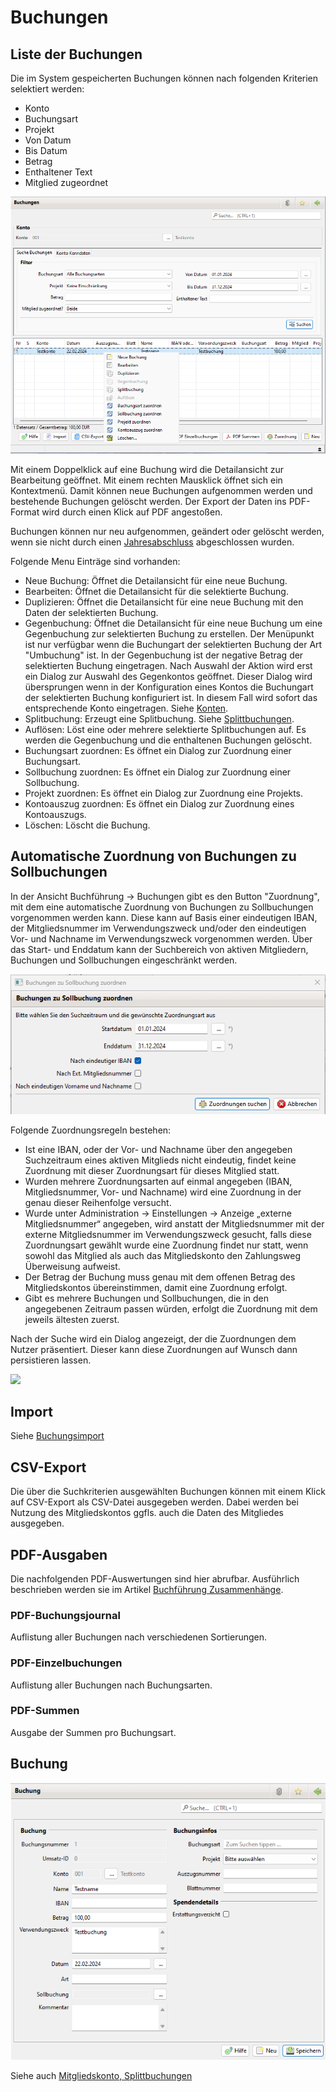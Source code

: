 # Buchungen

## Liste der Buchungen

Die im System gespeicherten Buchungen können nach folgenden Kriterien selektiert werden:

* Konto
* Buchungsart
* Projekt
* Von Datum
* Bis Datum
* Betrag
* Enthaltener Text
* Mitglied zugeordnet

![](../../assets/buchungen.png)

Mit einem Doppelklick auf eine Buchung wird die Detailansicht zur Bearbeitung geöffnet. Mit einem rechten Mausklick öffnet sich ein Kontextmenü. Damit können neue Buchungen aufgenommen werden und bestehende Buchungen gelöscht werden. Der Export der Daten ins PDF-Format wird durch einen Klick auf PDF angestoßen.

Buchungen können nur neu aufgenommen, geändert oder gelöscht werden, wenn sie nicht durch einen [Jahresabschluss](jahresabschluss.md) abgeschlossen wurden.

Folgende Menu Einträge sind vorhanden:

* Neue Buchung: Öffnet die Detailansicht für eine neue Buchung.
* Bearbeiten: Öffnet die Detailansicht für die selektierte Buchung.
* Duplizieren: Öffnet die Detailansicht für eine neue Buchung mit den Daten der selektierten Buchung.
* Gegenbuchung: Öffnet die Detailansicht für eine neue Buchung um eine Gegenbuchung zur selektierten Buchung zu erstellen. Der Menüpunkt ist nur verfügbar wenn die Buchungart der selektierten Buchung der Art "Umbuchung" ist. In der Gegenbuchung ist der negative Betrag der selektierten Buchung eingetragen. Nach Auswahl der Aktion wird erst ein Dialog zur Auswahl des Gegenkontos geöffnet. Dieser Dialog wird übersprungen wenn in der Konfiguration eines Kontos die Buchungart der selektierten Buchung konfiguriert ist. In diesem Fall wird sofort das entsprechende Konto eingetragen. Siehe [Konten](konten.md).
* Splitbuchung: Erzeugt eine Splitbuchung. Siehe [Splittbuchungen](splittbuchungen.md).
* Auflösen: Löst eine oder mehrere selektierte Splitbuchungen auf. Es werden die Gegenbuchung und die enthaltenen Buchungen gelöscht.
* Buchungsart zuordnen: Es öffnet ein Dialog zur Zuordnung einer Buchungsart.
* Sollbuchung zuordnen: Es öffnet ein Dialog zur Zuordnung einer Sollbuchung. 
* Projekt zuordnen: Es öffnet ein Dialog zur Zuordnung eine Projekts.
* Kontoauszug zuordnen: Es öffnet ein Dialog zur Zuordnung eines Kontoauszugs. 
* Löschen: Löscht die Buchung.

## Automatische Zuordnung von Buchungen zu Sollbuchungen

In der Ansicht Buchführung -> Buchungen gibt es den Button "Zuordnung", mit dem eine automatische Zuordnung von Buchungen zu Sollbuchungen vorgenommen werden kann. Diese kann auf Basis einer eindeutigen IBAN, der Mitgliedsnummer im Verwendungszweck und/oder den eindeutigen Vor- und Nachname im Verwendungszweck vorgenommen werden. Über das Start- und Enddatum kann der Suchbereich von aktiven Mitgliedern, Buchungen und Sollbuchungen eingeschränkt werden.

![](../../assets/automatische-sollbuchung-zuordnung.png)

Folgende Zuordnungsregeln bestehen:

* Ist eine IBAN, oder der Vor- und Nachname über den angegeben Suchzeitraum eines aktiven Mitglieds nicht eindeutig, findet keine Zuordnung mit dieser Zuordnungsart für dieses Mitglied statt.
* Wurden mehrere Zuordnungsarten auf einmal angegeben (IBAN, Mitgliedsnummer, Vor- und Nachname) wird eine Zuordnung in der genau dieser Reihenfolge versucht.
* Wurde unter Administration -> Einstellungen -> Anzeige „externe Mitgliedsnummer“ angegeben, wird anstatt der Mitgliedsnummer mit der externe Mitgliedsnummer im Verwendungszweck gesucht, falls diese Zuordnungsart gewählt wurde eine Zuordnung findet nur statt, wenn sowohl das Mitglied als auch das Mitgliedskonto den Zahlungsweg Überweisung aufweist.
* Der Betrag der Buchung muss genau mit dem offenen Betrag des Mitgliedskontos übereinstimmen, damit eine Zuordnung erfolgt.
* Gibt es mehrere Buchungen und Sollbuchungen, die in den angegebenen Zeitraum passen würden, erfolgt die Zuordnung mit dem jeweils ältesten zuerst.

Nach der Suche wird ein Dialog angezeigt, der die Zuordnungen dem Nutzer präsentiert. Dieser kann diese Zuordnungen auf Wunsch dann persistieren lassen.

![](../../assets/automatische-buchungszuordnung-mitglied-bestaetigen.png)

## Import

Siehe [Buchungsimport](buchungsimport.md)

## CSV-Export

Die über die Suchkriterien ausgewählten Buchungen können mit einem Klick auf CSV-Export als CSV-Datei ausgegeben werden. Dabei werden bei Nutzung des Mitgliedskontos ggfls. auch die Daten des Mitgliedes ausgegeben.

## PDF-Ausgaben

Die nachfolgenden PDF-Auswertungen sind hier abrufbar. Ausführlich beschrieben werden sie im Artikel [Buchführung Zusammenhänge](../../sonstiges/buchfuhrung-zusammenhange.md).

### PDF-Buchungsjournal

Auflistung aller Buchungen nach verschiedenen Sortierungen.

### PDF-Einzelbuchungen

Auflistung aller Buchungen nach Buchungsarten.

### PDF-Summen

Ausgabe der Summen pro Buchungsart.

## Buchung

![](../../assets/buchung.png)

Siehe auch [Mitgliedskonto, ](../mitgliedskonto.md)[Splittbuchungen](splittbuchungen.md)

